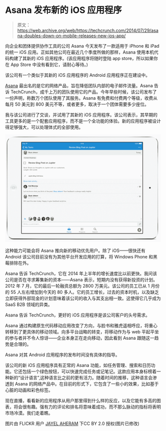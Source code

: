 # Asana 发布新的 iOS 应用程序

> 原文：<https://web.archive.org/web/https://techcrunch.com/2014/07/29/asana-doubles-down-on-mobile-releases-new-ios-app/>

向企业和团体提供协作工具的公司 Asana 今天发布了一款适用于 iPhone 和 iPad 的统一 iOS 应用。正如其他公司在最近几个季度所做的那样，Asana 使用本机代码构建了其新的 iOS 应用程序。(该应用程序将随时登陆 app store，所以如果你在 App Store 中没有看到它，请耐心等待。)

该公司有一个类似于其新的 iOS 应用程序的 Android 应用程序正在建设中。

[Asana](https://web.archive.org/web/20230406162003/http://www.crunchbase.com/organization/asana) 最出名的是它的网络产品，旨在降低团队内部的电子邮件流量。Asana 告诉 TechCrunch，成千上万的团队使用它的产品。今年早些时候，该公司发布了一份声明，称数万个团队使用了其服务。Asana 有免费和付费两个等级，收费从每月 50 美元到 800 美元不等，或者更多，取决于一个团体需要多少座位。

我与该公司进行了交谈，并试用了其新的 iOS 应用程序。该公司表示，其早期的工具更多的是一个配套应用程序，而不是一个全功能的体验。新的应用程序被设计得足够强大，可以处理体式的全部使用。

![Screen Shot 2014-07-29 at 8.26.42 AM](img/4a81f4255a67a4679f3ff32090635b7c.png)

这种能力可能会将 Asana 推向新的移动优先用户。除了 iOS——很快还有 Android 该公司目前没有为其他平台开发应用的打算，将 Windows Phone 和黑莓排除在外。

Asana 告诉 TechCrunch，它在 2014 年上半年的增长速度比以前更快。我问该公司是否在寻求筹集新的资本——Asana 表示，短期内没有获得新投资的计划。2012 年 7 月，它的最后一轮融资总额为 2800 万美元。该公司的员工已从 1 月份的 55 人左右增加到今天的 80 多人。它的员工增长，过去的资本时机，以及缺乏立即获得外部现金的计划意味着该公司的收入与其支出相一致。这使得它几乎成为 SaaS B2B 领域的异类。

Asana 告诉 TechCrunch，更好的 iOS 应用程序是该公司客户的头号需求。

Asana 通过构建原生代码移动应用改变了方向，与脸书和雅虎遥相呼应，将重心转移到了更具体的移动领域。向多平台战略的转变，将移动作为与 web 平起平坐的参与者并不令人惊讶——企业本身正在走向移动，因此看到 Asana 跟随这一趋势是合理的。

Asana 对其 Android 应用程序的发布时间没有具体的指导。

该公司的新 iOS 应用程序具有正常的 Asana 功能，如任务管理、搜索和日历功能。它还包括一个绿色按钮，可以快速完成任务或记笔记。这款应用本身标榜着一种新的“设计语言”,这种语言比之前的更有活力。随着时间的推移，这种语言会渗透到 Asana 的网络产品中。在目前的形式下，它包含了一些小的效果，比如基于心脏的动画和彩色标签。

现在直播，看看新的应用程序从用户那里得到什么样的反应，以及它能有多高的图表，将会很有趣。强有力的评论和排名将意味着成功，而不那么脉动的指标将表明市场冷漠。我们走着瞧。

图片由 FLICKR 用户 [JAYEL AHERAM](https://web.archive.org/web/20230406162003/https://www.flickr.com/photos/aheram/409863531/in/photolist-CdE9B-7ENKAT-5w7TUf-ddr4as-a8UD6E-6pUHGN-7QhsH7-9KrfEv-5QzsqL-4qxk5x-5h5qPj-48gJ8a-S2jmL-aeZtoC-7HBZHx-8diMyy-7pHc1U-9Lcbki-82Z71a-bJBUv4-jnvo1b-9BTsTL-5CkzpK-87U9d-gBeqi9-bvH7Td-839K8i-87TZe-9APFZ4-4kuBZ1-6aBGv7-9QmLw2-7S53EF-mQTbN-gBeofG-4DB88A-4DwRQD-6nHH7S-839L4i-a5MJeW-5ioWL2-87U62-87TX6-87TQT-7JcYQY-87U1Y-dGpnfi-8jKTv5-7eFrjw-aqAxX1) 下CC BY 2.0 授权(图片已修改)